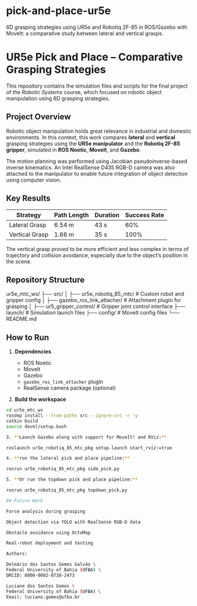 # pick-and-place-ur5e
6D grasping strategies using UR5e and Robotiq 2F-85 in ROS/Gazebo with MoveIt: a comparative study between lateral and vertical grasps.

# UR5e Pick and Place – Comparative Grasping Strategies

This repository contains the simulation files and scripts for the final project of the *Robotic Systems* course, which focused on robotic object manipulation using 6D grasping strategies.

## Project Overview

Robotic object manipulation holds great relevance in industrial and domestic environments. In this context, this work compares **lateral** and **vertical** grasping strategies using the **UR5e manipulator** and the **Robotiq 2F-85 gripper**, simulated in **ROS Noetic**, **MoveIt**, and **Gazebo**.

The motion planning was performed using Jacobian pseudoinverse-based inverse kinematics. An Intel RealSense D435 RGB-D camera was also attached to the manipulator to enable future integration of object detection using computer vision.

## Key Results

| Strategy       | Path Length | Duration | Success Rate |
|----------------|-------------|----------|---------------|
| Lateral Grasp  | 6.54 m      | 43 s     | 60%           |
| Vertical Grasp | 1.66 m      | 35 s     | 100%          |

The vertical grasp proved to be more efficient and less complex in terms of trajectory and collision avoidance, especially due to the object’s position in the scene.

## Repository Structure

ur5e_mtc_ws/
├── src/
│ ├── ur5e_robotiq_85_mtc/ # Custom robot and gripper config
│ ├── gazebo_ros_link_attacher/ # Attachment plugin for grasping
│ ├── ur5_gripper_control/ # Gripper joint control interface
├── launch/ # Simulation launch files
├── config/ # MoveIt config files
└── README.md


## How to Run

1. **Dependencies**
   - ROS Noetic
   - MoveIt
   - Gazebo
   - `gazebo_ros_link_attacher` plugin
   - RealSense camera package (optional)

2. **Build the workspace**

```bash
cd ur5e_mtc_ws
rosdep install --from-paths src --ignore-src -r -y
catkin build
source devel/setup.bash

3. **Launch Gazebo along with support for MoveIt! and RViz:**

roslaunch ur5e_robotiq_85_mtc_pkg setup.launch start_rviz:=true

4. **run the lateral pick and place pipeline:**

rosrun ur5e_robotiq_85_mtc_pkg side_pick.py

5. **Or run the topdown pick and place pipeline:**

rosrun ur5e_robotiq_85_mtc_pkg topdown_pick.py

## Future Work

Force analysis during grasping

Object detection via YOLO with RealSense RGB-D data

Obstacle avoidance using OctoMap

Real-robot deployment and testing

Authors:

Delmário dos Santos Gomes Galvão \
Federal University of Bahia (UFBA) \
ORCID: 0000-0002-0738-2473

Luciano dos Santos Gomes \
Federal University of Bahia (UFBA) \
Email: luciano.gomes@ufba.br
